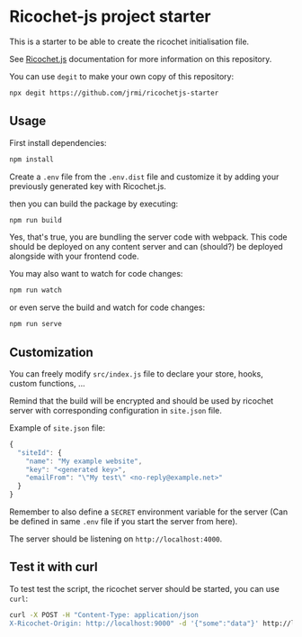 # Ricochet-js project starter

This is a starter to be able to create the ricochet initialisation file.

See [Ricochet.js](https://github.com/jrmi/ricochetjs) documentation for more
information on this repository.

You can use `degit` to make your own copy of this repository:

```sh
npx degit https://github.com/jrmi/ricochetjs-starter
```

## Usage

First install dependencies:

```sh
npm install
```

Create a `.env` file from the `.env.dist` file and customize it by adding your
previously generated key with Ricochet.js.

then you can build the package by executing:

```sh
npm run build
```

Yes, that's true, you are bundling the server code with webpack. This code should
be deployed on any content server and can (should?) be deployed alongside with
your frontend code.

You may also want to watch for code changes:

```sh
npm run watch
```

or even serve the build and watch for code changes:

```sh
npm run serve
```

## Customization

You can freely modify `src/index.js` file to declare your store, hooks, 
custom functions, ...

Remind that the build will be encrypted and should be used by ricochet server 
with corresponding configuration in `site.json` file.

Example of `site.json` file:

```js
{
  "siteId": {
    "name": "My example website",
    "key": "<generated key>",
    "emailFrom": "\"My test\" <no-reply@example.net>"
  }
}
```

Remember to also define a `SECRET` environment variable for the server
(Can be defined in same `.env` file if you start the server from here).

The server should be listening on `http://localhost:4000`.

## Test it with curl

To test test the script, the ricochet server should be started, you can use `curl`:

```sh
curl -X POST -H "Content-Type: application/json
X-Ricochet-Origin: http://localhost:9000" -d '{"some":"data"}' http://localhost:4000/siteId/store/publicData/
```
